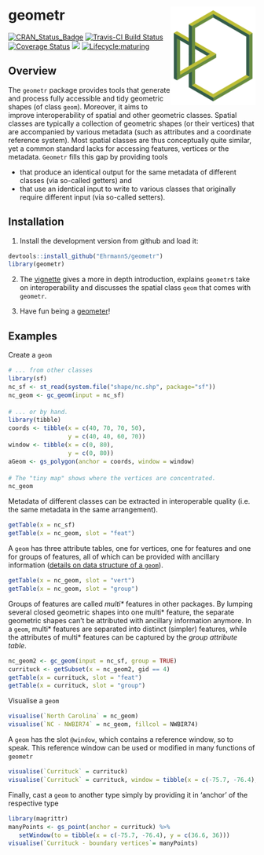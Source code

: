 # geometr <a href='https://ehrmanns.github.io/geometr/'><img src='man/img/logo.svg' align="right" height="200" /></a>

[![CRAN\_Status\_Badge](http://www.r-pkg.org/badges/version/geometr)](https://cran.r-project.org/package=geometr)
[![Travis-CI Build
Status](https://travis-ci.org/EhrmannS/geometr.svg?branch=master)](https://travis-ci.org/EhrmannS/geometr)
[![Coverage
Status](https://img.shields.io/codecov/c/github/EhrmannS/geometr/master.svg)](https://codecov.io/github/EhrmannS/geometr?branch=master)
[![](http://cranlogs.r-pkg.org/badges/grand-total/geometr)](https://cran.rstudio.com/web/packages/geometr/index.html)
[![Lifecycle:maturing](https://img.shields.io/badge/lifecycle-maturing-blue.svg)](https://www.tidyverse.org/lifecycle/#maturing)

## Overview

The `geometr` package provides tools that generate and process fully accessible and tidy geometric shapes (of class `geom`). Moreover, it aims to improve interoperability of spatial and other geometric classes. Spatial
classes are typically a collection of geometric shapes (or their vertices) that are accompanied by various metadata (such as attributes and a coordinate reference system). Most spatial classes are thus conceptually quite similar, yet a common standard lacks for accessing features, vertices or the metadata. `Geometr` fills this gap by
providing tools

  - that produce an identical output for the same metadata of different classes (via so-called getters) and
  - that use an identical input to write to various classes that originally require different input (via so-called setters).

## Installation

1)  Install the development version from github and load it:

``` r
devtools::install_github("EhrmannS/geometr")
library(geometr)
```

2)  The [vignette](https://ehrmanns.github.io/geometr/articles/geometr.html) gives a more in depth introduction, explains `geometr`s take on interoperability and discusses the spatial class `geom` that comes with `geometr`.

3)  Have fun being a [geometer](https://en.wikipedia.org/wiki/List_of_geometers)\!

## Examples

Create a `geom`

``` r
# ... from other classes
library(sf)
nc_sf <- st_read(system.file("shape/nc.shp", package="sf"))
nc_geom <- gc_geom(input = nc_sf)

# ... or by hand.
library(tibble)
coords <- tibble(x = c(40, 70, 70, 50),
                 y = c(40, 40, 60, 70))
window <- tibble(x = c(0, 80),
                 y = c(0, 80))
aGeom <- gs_polygon(anchor = coords, window = window)

# The "tiny map" shows where the vertices are concentrated.
nc_geom
```

Metadata of different classes can be extracted in interoperable quality (i.e. the same metadata in the same arrangement).

``` r
getTable(x = nc_sf)
getTable(x = nc_geom, slot = "feat")
```

A `geom` has three attribute tables, one for vertices, one for features and one for groups of features, all of which can be provided with ancillary information ([details on data structure of a `geom`](https://ehrmanns.github.io/geometr/articles/geometr.html#the-class-geom)).

``` r
getTable(x = nc_geom, slot = "vert")
getTable(x = nc_geom, slot = "group")
```

Groups of features are called *multi\** features in other packages. By lumping several closed geometric shapes into one multi\* feature, the separate geometric shapes can’t be attributed with ancillary information anymore. In a `geom`, multi\* features are separated into distinct (simpler) features, while the attributes of multi\* features can be captured by the *group attribute table*.

``` r
nc_geom2 <- gc_geom(input = nc_sf, group = TRUE)
currituck <- getSubset(x = nc_geom2, gid == 4)
getTable(x = currituck, slot = "feat")
getTable(x = currituck, slot = "group")
```

Visualise a `geom`

``` r
visualise(`North Carolina` = nc_geom)
visualise(`NC - NWBIR74` = nc_geom, fillcol = NWBIR74)
```

A `geom` has the slot `@window`, which contains a reference window, so to speak. This reference window can be used or modified in many functions of `geometr`

``` r
visualise(`Currituck` = currituck)
visualise(`Currituck` = currituck, window = tibble(x = c(-75.7, -76.4), y = c(36.6, 36)))
```

Finally, cast a `geom` to another type simply by providing it in ‘anchor’ of the respective type

``` r
library(magrittr)
manyPoints <- gs_point(anchor = currituck) %>% 
   setWindow(to = tibble(x = c(-75.7, -76.4), y = c(36.6, 36)))
visualise(`Currituck - boundary vertices`= manyPoints)
```
